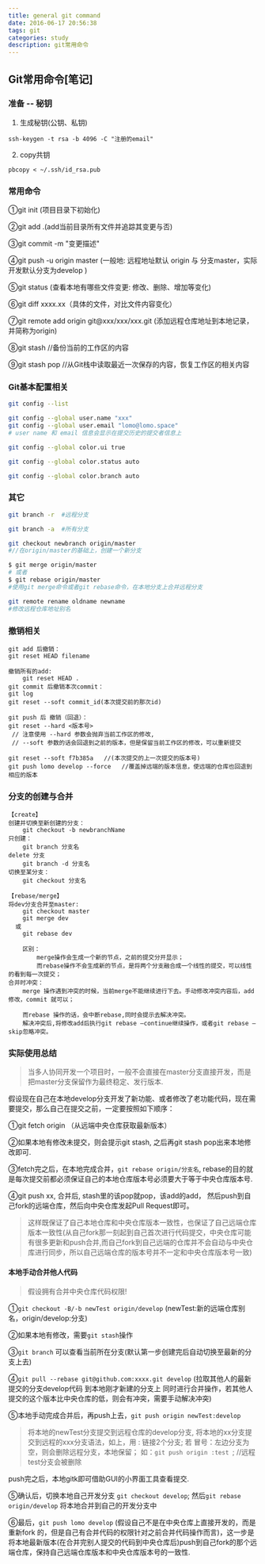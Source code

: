```yaml
---
title: general git command
date: 2016-06-17 20:56:38
tags: git
categories: study
description: git常用命令
---
```


## Git常用命令[笔记]

### 准备 -- 秘钥

1. 生成秘钥(公钥、私钥)

`ssh-keygen -t rsa -b 4096 -C "注册的email"`

2. copy共钥

`pbcopy < ~/.ssh/id_rsa.pub`

### 常用命令

①git init (项目目录下初始化)

②git add .(add当前目录所有文件并追踪其变更与否)

③git commit -m "变更描述"

④git push -u origin master (一般地: 远程地址默认 origin 与 分支master，实际开发默认分支为develop  )

⑤git status (查看本地有哪些文件变更: 修改、删除、增加等变化)

⑥git diff xxxx.xx（具体的文件，对比文件内容变化）

⑦git  remote add origin git@xxx/xxx/xxx.git (添加远程仓库地址到本地记录，并简称为origin)

⑧git stash    //备份当前的工作区的内容

⑨git stash pop  //从Git栈中读取最近一次保存的内容，恢复工作区的相关内容


### Git基本配置相关
```bash
git config --list

git config --global user.name "xxx"
git config --global user.email "lomo@lomo.space"
# user name 和 email 信息会显示在提交历史的提交者信息上

git config --global color.ui true

git config --global color.status auto

git config --global color.branch auto

```

### 其它

```bash
git branch -r  #远程分支

git branch -a  #所有分支

git checkout newbranch origin/master  
#//在origin/master的基础上，创建一个新分支

$ git merge origin/master
# 或者
$ git rebase origin/master
#使用git merge命令或者git rebase命令，在本地分支上合并远程分支

git remote rename oldname newname
#修改远程仓库地址别名
```


### 撤销相关

    git add 后撤销：
	git reset HEAD filename

	撤销所有的add:
		git reset HEAD .
    git commit 后撤销本次commit：
	git log
	git reset --soft commit_id(本次提交前的那次id)
		
    git push 后 撤销（回退）：
	git reset --hard <版本号>   
	 // 注意使用 --hard 参数会抛弃当前工作区的修改, 
	 // --soft 参数的话会回退到之前的版本，但是保留当前工作区的修改，可以重新提交

	git reset --soft f7b385a   //(本次提交的上一次提交的版本号)
    git push lomo develop --force   //覆盖掉远端的版本信息，使远端的仓库也回退到相应的版本


### 分支的创建与合并

	【create】
	创建并切换至新创建的分支：
		git checkout -b newbranchName
	只创建：
		git branch 分支名
	delete 分支
		git branch -d 分支名
	切换至某分支：
		git checkout 分支名
	
	【rebase/merge】
	将dev分支合并至master:
		git checkout master
		git merge dev
	  或
		git rebase dev
		
		区别：
			merge操作会生成一个新的节点，之前的提交分开显示；
			而rebase操作不会生成新的节点，是将两个分支融合成一个线性的提交，可以线性的看到每一次提交；
	合并时冲突：
		merge 操作遇到冲突的时候，当前merge不能继续进行下去。手动修改冲突内容后，add 修改，commit 就可以；
		
		而rebase 操作的话，会中断rebase,同时会提示去解决冲突。
        解决冲突后,将修改add后执行git rebase —continue继续操作，或者git rebase —skip忽略冲突。


### 实际使用总结

> 当多人协同开发一个项目时，一般不会直接在master分支直接开发，而是把master分支保留作为最终稳定、发行版本.

假设现在自己在本地develop分支开发了新功能、或者修改了老功能代码，现在需要提交，那么自己在提交之前，一定要按照如下顺序：

①git fetch origin （从远端中央仓库获取最新版本）

②如果本地有修改未提交，则会提示git stash, 之后再git stash pop出来本地修改即可.

③fetch完之后，在本地完成合并，`git rebase origin/分支名`, rebase的目的就是每次提交前都必须保证自己的本地仓库版本号必须要大于等于中央仓库版本号.

④git push xx, 合并后, stash里的该pop就pop，该add的add， 然后push到自己fork的远端仓库，然后向中央仓库发起Pull Request即可。

> 这样既保证了自己本地仓库和中央仓库版本一致性，也保证了自己远端仓库版本一致性(从自己fork那一刻起到自己首次进行代码提交，中央仓库可能有很多更新和push合并,而自己fork到自己远端的仓库并不会自动与中央仓库进行同步，所以自己远端仓库的版本号并不一定和中央仓库版本号一致)


#### 本地手动合并他人代码

> 假设拥有合并中央仓库代码权限!

①`git checkout -B/-b newTest origin/develop` (newTest:新的远端仓库别名，origin/develop:分支)

②如果本地有修改，需要`git stash`操作

③`git branch` 可以查看当前所在分支(默认第一步创建完后自动切换至最新的分支上去)

④`git pull --rebase git@github.com:xxxx.git develop` (拉取其他人的最新提交的分支develop代码 到本地刚才新建的分支上 同时进行合并操作，若其他人提交的这个版本比中央仓库的低，则会有冲突，需要手动解决冲突)

⑤本地手动完成合并后，再push上去，`git push origin newTest:develop`

> 将本地的newTest分支提交到远程仓库的develop分支, 
将本地的xx分支提交到远程的xxx分支语法，如上，用 : 链接2个分支; 
若 冒号：左边分支为空，则会删除远程分支，本地保留；
如：`git push origin :test `; //远程test分支会被删除


push完之后，本地gitk即可借助GUI的小界面工具查看提交.

⑤确认后，切换本地自己开发分支 `git checkout develop`; 然后`git rebase origin/develop` 将本地合并到自己的开发分支中

⑥最后，`git push lomo develop` (假设自己不是在中央仓库上直接开发的，而是重新fork 的，但是自己有合并代码的权限针对之前合并代码操作而言)，这一步是将本地最新版本(在合并完别人提交的代码到中央仓库后)push到自己fork的那个远端仓库，保持自己远端仓库版本和中央仓库版本号的一致性.